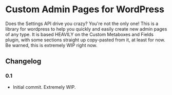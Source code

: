 # Custom Admin Pages for WordPress

Does the Settings API drive you crazy? You're not the only one! This is a library for wordpress to help you quickly and easily create new admin pages of any type.
It is based HEAVILY on the Custom Metaboxes and Fields plugin, with some sections straight up copy-pasted from it, at least for now. Be warned, this is extremely WIP right now.

## Changelog

### 0.1
* Initial commit. Extremely WIP.
